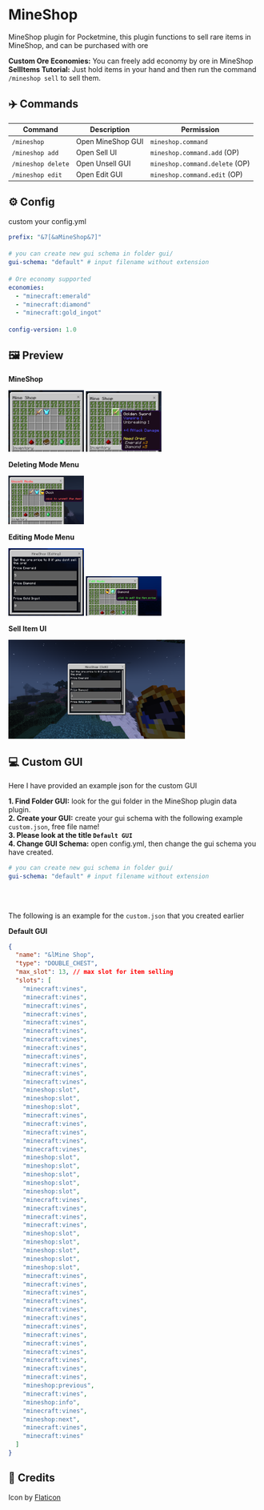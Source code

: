 # MineShop

MineShop plugin for Pocketmine, this plugin functions to sell rare items in MineShop, and can be purchased with ore

**Custom Ore Economies:**
You can freely add economy by ore in MineShop<br>
**SellItems Tutorial:**
Just hold items in your hand and then run the command `/mineshop sell` to sell them.<br>

## ✈️ Commands

| Command            | Description       | Permission                     |
| ------------------ | ----------------- | ------------------------------ |
| `/mineshop`        | Open MineShop GUI | `mineshop.command`             |
| `/mineshop add`    | Open Sell UI      | `mineshop.command.add` (OP)    |
| `/mineshop delete` | Open Unsell GUI   | `mineshop.command.delete` (OP) |
| `/mineshop edit`   | Open Edit GUI     | `mineshop.command.edit` (OP)   |

## ⚙️ Config

custom your config.yml

```yaml
prefix: "&7[&aMineShop&7]"

# you can create new gui schema in folder gui/
gui-schema: "default" # input filename without extension

# Ore economy supported
economies:
  - "minecraft:emerald"
  - "minecraft:diamond"
  - "minecraft:gold_ingot"

config-version: 1.0
```

## 🖼️ Preview

**MineShop**

<p align="left">
  <img src="https://github.com/angga7togk/MineShop/blob/main/img/gui.png?raw=true" width="30%">
  <img src="https://github.com/angga7togk/MineShop/blob/main/img/gui_with.png?raw=true" width="30%">
</p>

**Deleting Mode Menu**

<p align="left">
  <img src="https://github.com/angga7togk/MineShop/blob/main/img/gui_unsell.png?raw=true" width="30%">
</p>

**Editing Mode Menu**

<p align="left">
  <img src="https://github.com/angga7togk/MineShop/blob/main/img/edit_ui.png?raw=true" width="30%">
  <img src="https://github.com/angga7togk/MineShop/blob/main/img/edit_gui.png?raw=true" width="30%">
</p>

**Sell Item UI**

<p align="left">
  <img src="https://github.com/angga7togk/MineShop/blob/main/img/ui_sell.png?raw=true" width="70%">
</p>

## 💻 Custom GUI

Here I have provided an example json for the custom GUI<br>

**1. Find Folder GUI:**
look for the gui folder in the MineShop plugin data plugin.<br>
**2. Create your GUI:**
create your gui schema with the following example `custom.json`, free file name!<br>
**3. Please look at the title `Default GUI`**<br>
**4. Change GUI Schema:** open config.yml, then change the gui schema you have created.

```yaml
# you can create new gui schema in folder gui/
gui-schema: "default" # input filename without extension
```

<br>
<br>

The following is an example for the `custom.json` that you created earlier

**Default GUI**

```json
{
  "name": "&lMine Shop",
  "type": "DOUBLE_CHEST",
  "max_slot": 13, // max slot for item selling
  "slots": [
    "minecraft:vines",
    "minecraft:vines",
    "minecraft:vines",
    "minecraft:vines",
    "minecraft:vines",
    "minecraft:vines",
    "minecraft:vines",
    "minecraft:vines",
    "minecraft:vines",
    "minecraft:vines",
    "minecraft:vines",
    "minecraft:vines",
    "mineshop:slot",
    "mineshop:slot",
    "mineshop:slot",
    "minecraft:vines",
    "minecraft:vines",
    "minecraft:vines",
    "minecraft:vines",
    "minecraft:vines",
    "mineshop:slot",
    "mineshop:slot",
    "mineshop:slot",
    "mineshop:slot",
    "mineshop:slot",
    "minecraft:vines",
    "minecraft:vines",
    "minecraft:vines",
    "minecraft:vines",
    "mineshop:slot",
    "mineshop:slot",
    "mineshop:slot",
    "mineshop:slot",
    "mineshop:slot",
    "minecraft:vines",
    "minecraft:vines",
    "minecraft:vines",
    "minecraft:vines",
    "minecraft:vines",
    "minecraft:vines",
    "minecraft:vines",
    "minecraft:vines",
    "minecraft:vines",
    "minecraft:vines",
    "minecraft:vines",
    "minecraft:vines",
    "minecraft:vines",
    "mineshop:previous",
    "minecraft:vines",
    "mineshop:info",
    "minecraft:vines",
    "mineshop:next",
    "minecraft:vines",
    "minecraft:vines"
  ]
}
```

## 📜 Credits

Icon by [Flaticon](https://www.flaticon.com/)
